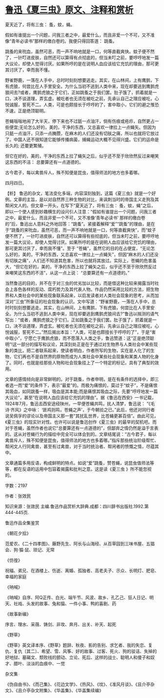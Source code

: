 # [鲁迅《夏三虫》原文、注释和赏析](https://www.vrrw.net/wx/9543.html)

夏天近了，将有三虫： 蚤，蚊，蝇。

假如有谁提出一个问题，问我三者之中，最爱什么，而且非爱一个不可，又不准像“青年必读书”那样的缴白卷的。我便只得回答道： 跳蚤。

跳蚤的来吮血，虽然可恶，而一声不响地就是一口，何等直截爽快。蚊子便不然了，一针叮进皮肤，自然还可以算得有点彻底的，但当未叮之前，要哼哼地发一篇大议论，却使人觉得讨厌。如果所哼的是在说明人血应该给它充饥的理由，那可更其讨厌了，幸而我不懂。

野雀野鹿，一落在人手中，总时时刻刻想要逃走。其实，在山林间，上有鹰鹯，下有虎狼，何尝比在人手里安全。为什么当初不逃到人类中来，现在却要逃到鹰鹯虎狼间去?或者，鹰鹯虎狼之于它们，正如跳蚤之于我们罢。肚子饿了，抓着就是一口，决不谈道理，弄玄虚。被吃者也无须在被吃之前，先承认自己之理应被吃，心悦诚服，誓死不二。人类，可是也颇擅长于哼哼的了，害中取小，它们的避之惟恐不速，正是绝顶聪明。

苍蝇嗡嗡地闹了大半天，停下来也不过舐一点油汗，倘有伤痕或疮疖，自然更占一些便宜;无论怎么好的，美的，干净的东西，又总喜欢一律拉上一点蝇矢。但因为只舐一点油汗，只添一点腌臜，在麻木的人们还没有切肤之痛，所以也就将它放过了。中国人还不很知道它能够传播病菌，捕蝇运动大概不见得兴盛。它们的运命是长久的; 还要更繁殖。

但它在好的，美的，干净的东西上拉了蝇矢之后，似乎还不至于欣欣然反过来嘲笑这东西的不洁： 总要算还有一点道德的。

古今君子，每以禽兽斥人，殊不知便是昆虫，值得师法的地方也多着哪。

四月四日。



【析】 鲁迅的杂文，笔法变化多端，内容深刻独到，这篇《夏三虫》就是一个好例。文章的主旨，是以对自然界三种生物的对比，来讽刺当时的帝国主义走狗及其帮闲文人的。但文章一开头，在写下“夏天近了，将有三虫： 蚤，蚊，蝇”之后，即以一个使人感到妙趣横生的设问引人注意：“假如有谁提出一个问题，问我三者之中，最爱什么，而且非爱一个不可，又不准像‘青年必读书’ 那样的缴白卷的”后，鲁迅出人意料之外地回答：“跳蚤”。紧接着解释“爱”“跳蚤”的理由，是在于“跳蚤的来吮血，虽然可恶，而一声不响地就是一口，何等直截爽快”，而“蚊子便不然了，一针叮进皮肤，自然还可以算得有些彻底的，但当未叮之前，要哼哼地发一篇大议论，却使人觉得讨厌。如果所哼的是在说明人血应该给它充饥的理由，那可更其讨厌了，幸而我不懂”。至于 “苍蝇”，虽然它的目的在占便宜，“无论怎么好的，美的，干净的东西，又总喜欢一律拉上一点蝇矢”，但因“麻木的人们还没有切肤之痛”，人们还不知道其危害，所以也就将其放过。实际上，苍蝇的危害虽大，“但它在好的，美的，干净的东西上拉了蝇矢之后，似乎还不至于欣欣然反过来嘲笑这东西的不洁”，从这一点上说： “总要算还有一点道德的。”

当然鲁迅的目的，并不在于对三虫的优劣加以比较，而是借这种比较来揭露当时社会上各色各样的反动、腐朽势力及其代表人物。作品仍然采用比较的方法，把生物界和人类社会中的某些现象联系起来，以启发读者对人类社会现象的思考，从而加深对“三虫”所象征的社会现象的认识。文中写道：“野雀野鹿，一落在人手中，总时时刻刻想要逃走。其实，在山林间，上有鹰鹯，下有虎狼，何尝比在人手里安全。为什么当初不逃到人类中来，现在却要逃到鹰鹯虎狼间去?”鲁迅以揣测的语气写出：“或者，鹰鹯虎狼之于它们，正如跳蚤之于我们罢。肚子饿了，抓着就是一口，决不谈道理，弄虚玄。被吃者也无须在被吃之前，先承认自己之理应被吃，心悦诚服，誓死不二。”然后揭出本旨：“人类，可是也颇擅长于哼哼的了”，于是“害中取小”，宁愿亡于鹰鹯虎狼，而不愿落入人类之手，鲁迅赞道：这“正是绝顶聪明”!这一部分的描写和议论，其深刻处正是在于通过对生物界与人类社会中某些现象的类比，把二者联系起来，使读者明白，作者所写的生物，实在是人化了的生物，它们再也不是自然界的原物而成为人类社会中某些社会现象和某类人物的化身了。同时，也就是给那些人物和社会现象挂上了一个特定的标记，具有了典型的效用。

文章的感情倾向是非常鲜明的。对于跳蚤，作者申明，是在有条件的选择中，即三者选一而“爱”的条件下，表示“最爱”的。而极为痛恨的，莫过于“蚊子”，不是痛恨其吸血，如同跳蚤一样，吸血是其本能;而是痛恨其吸血之际，先要“哼哼地发一篇大议论”，甚至“在说明人血应该给它充饥的理由”。据《鲁迅在西安》一书记载，1924年7月，鲁迅去西安途经陕州，一早便苍蝇共鸣，扰人清梦，鲁迅说： “《毛诗·齐风》之中咏： ‘匪鸡则鸣，苍蝇之声’，于今朝验之已。”此后，他还对同行者说吴佩孚的谬论以及帝国主义那一套“其扰乱世界，比苍蝇更甚百倍”。由此可见，《夏三虫》的现实针对性。也许可以说是鲁迅创作《夏三虫》的最早的契机吧。而对于苍蝇，虽然作者也说它“总要算还有一点道德的”，但鄙弃之情仍然是溢于言表的。这从对苍蝇行为的描绘中完全可以体会到的。文章结尾说：“古今君子，每以禽兽斥人，殊不知便是昆虫，值得师法的地方也多着哪。”指斥那些统治阶级帮忙、帮闲文人行同禽兽，甚至有过禽兽，对于当时统治者、帮闲者的愤慨之情，尽蕴其中。

文章通篇多用反语，构成鲜明的特点。如说“爱”跳蚤，赞苍蝇，说昆虫值师法等等，都在反语的运用中包容着揭露和批判之意。这是读《夏三虫 》所不能忽视的。

字数：2197

作者：张效民

知识来源：张效民 主编.鲁迅作品赏析大辞典.成都：四川辞书出版社.1992.第444-445页.

鲁迅作品全集鉴赏

《朝花夕拾》

范爱农、《二十四孝图》、藤野先生、阿长与山海经、从百草园到三味书屋、五猖会、狗·猫·鼠、琐记、无常

《仿徨》

祝福、弟兄、在酒楼上、伤逝、离婚、孤独者、高老夫子、示众、长明灯、肥皂、幸福的家庭

《呐喊》

《呐喊》自序、阿Q正传、白光、端午节、风波、故乡、孔乙己、狂人日记、明天、社戏、头发的故事、兔和猫、一件小事、鸭的喜剧、药

《故事新编》

序言、理水、采薇、铸剑、非攻、奔月、出关、补天、起死

《野草》

《野草》英文译本序、《野草》题辞、秋夜、影的告别、求乞者、我的失恋、复仇、复仇〔其二〕、希望、雪、风筝、好的故事、过客、死火、狗的驳诘、失掉的好地狱、墓碣文、颓败线的颤动、立论、死后、这样的战士、聪明人和傻子和奴才、腊叶、淡淡的血痕中、一觉

杂文集

《伪自由书》、《而己集》、《花边文学》、《热风》、《坟》、《准风月谈》、《且介亭杂文》、《且介亭杂文附集》、《华盖集》、《华盖集续编》

